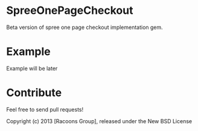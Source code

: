 SpreeOnePageCheckout
====================

Beta version of spree one page checkout implementation gem.


Example
=======

Example will be later

Contribute
==========

Feel free to send pull requests!

Copyright (c) 2013 [Racoons Group], released under the New BSD License

